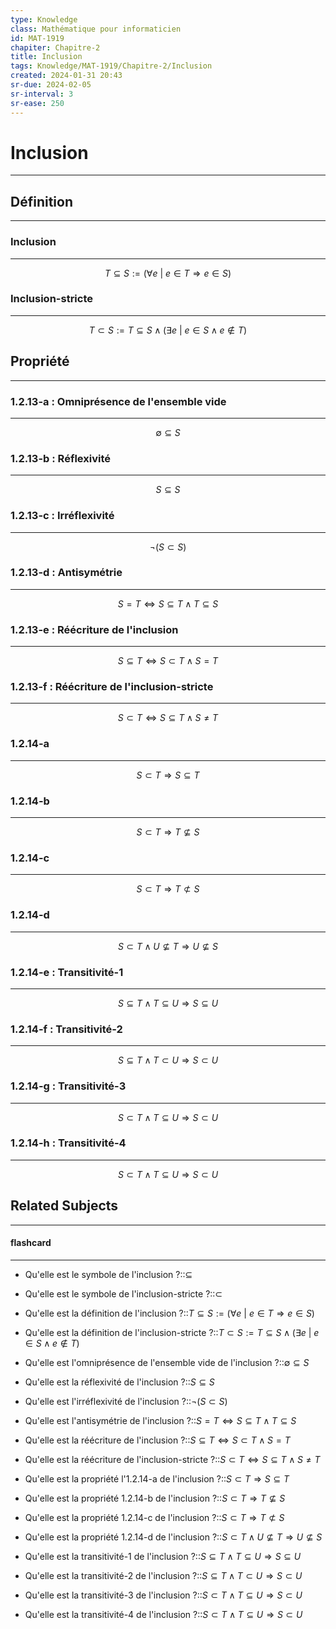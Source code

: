 ```yaml
---
type: Knowledge
class: Mathématique pour informaticien
id: MAT-1919
chapiter: Chapitre-2
title: Inclusion 
tags: Knowledge/MAT-1919/Chapitre-2/Inclusion 
created: 2024-01-31 20:43
sr-due: 2024-02-05
sr-interval: 3
sr-ease: 250
---
```

# Inclusion 
----

## Définition
----
### Inclusion
----
$$T \subseteq S := (\forall e \ | \ e \in T \Rightarrow e \in S)$$

### Inclusion-stricte
----
$$T \subset S := T \subseteq S \land (\exists e \ | \ e \in S \land e \not \in T)$$

## Propriété
----
### 1.2.13-a : Omniprésence de l'ensemble vide
----
$$\emptyset \subseteq S$$

### 1.2.13-b : Réflexivité
----
$$S \subseteq S$$

### 1.2.13-c : Irréflexivité
----
$$\lnot (S \subset S)$$

### 1.2.13-d : Antisymétrie
----
$$S = T \Leftrightarrow S \subseteq T \land T  \subseteq S$$

### 1.2.13-e : Réécriture de l'inclusion
----
$$S \subseteq T \Leftrightarrow S \subset T \land S = T$$

### 1.2.13-f : Réécriture de l'inclusion-stricte
----
$$S \subset T \Leftrightarrow S \subseteq T \land S \not = T$$

### 1.2.14-a
----
$$S \subset T \Rightarrow S \subseteq T$$

### 1.2.14-b
----
$$S \subset T \Rightarrow T \not \subseteq S$$

### 1.2.14-c
----
$$S \subset T \Rightarrow T \not \subset S$$

### 1.2.14-d
----
$$S \subset T \land U \not \subseteq T \Rightarrow U \not \subseteq S$$

### 1.2.14-e : Transitivité-1
----
$$S \subseteq T \land T \subseteq U \Rightarrow S \subseteq U$$
### 1.2.14-f : Transitivité-2
----
$$S \subseteq T \land T \subset U \Rightarrow S \subset U$$

### 1.2.14-g : Transitivité-3
----
$$S \subset T \land T \subseteq U \Rightarrow S \subset U$$

### 1.2.14-h : Transitivité-4
----
$$S \subset T \land T \subseteq U \Rightarrow S \subset U$$

## Related Subjects
----
#### flashcard 
----
- Qu'elle est le symbole de l'inclusion ?::$\subseteq$
<!--SR:!2024-03-12,10,270-->
- Qu'elle est le symbole de l'inclusion-stricte ?::$\subset$
<!--SR:!2024-03-14,12,270-->
- Qu'elle est la définition de l'inclusion ?::$T \subseteq S := (\forall e \ | \ e \in T \Rightarrow e \in S)$
<!--SR:!2024-03-04,2,230-->
- Qu'elle est la définition de l'inclusion-stricte ?::$T \subset S := T \subseteq S \land (\exists e \ | \ e \in S \land e \not \in T)$
<!--SR:!2024-03-04,2,230-->
- Qu'elle est l'omniprésence de l'ensemble vide de l'inclusion ?::$\emptyset \subseteq S$
<!--SR:!2024-03-09,7,250-->
- Qu'elle est la réflexivité de l'inclusion ?::$S \subseteq S$
<!--SR:!2024-03-03,1,210-->
- Qu'elle est l'irréflexivité de l'inclusion ?::$\lnot (S \subset S)$
<!--SR:!2024-03-03,1,210-->
- Qu'elle est l'antisymétrie de l'inclusion ?::$S = T \Leftrightarrow S \subseteq T \land T  \subseteq S$
<!--SR:!2024-03-04,2,230-->
- Qu'elle est la réécriture de l'inclusion ?::$S \subseteq T \Leftrightarrow S \subset T \land S = T$
<!--SR:!2024-03-03,1,210-->
- Qu'elle est la réécriture de l'inclusion-stricte ?::$S \subset T \Leftrightarrow S \subseteq T \land S \not = T$
<!--SR:!2024-03-03,1,210-->
- Qu'elle est la propriété l'1.2.14-a de l'inclusion ?::$S \subset T \Rightarrow S \subseteq T$
<!--SR:!2024-03-03,1,210-->
- Qu'elle est la propriété 1.2.14-b de l'inclusion ?::$S \subset T \Rightarrow T \not \subseteq S$
<!--SR:!2024-03-03,1,210-->
- Qu'elle est la propriété 1.2.14-c de l'inclusion ?::$S \subset T \Rightarrow T \not \subset S$
<!--SR:!2024-03-03,1,210-->
- Qu'elle est la propriété 1.2.14-d de l'inclusion ?::$S \subset T \land U \not \subseteq T \Rightarrow U \not \subseteq S$
<!--SR:!2024-03-03,1,210-->
- Qu'elle est la transitivité-1 de l'inclusion ?::$S \subseteq T \land T \subseteq U \Rightarrow S \subseteq U$
<!--SR:!2024-03-04,2,230-->
- Qu'elle est la transitivité-2 de l'inclusion ?::$S \subseteq T \land T \subset U \Rightarrow S \subset U$
<!--SR:!2024-03-03,1,210-->
- Qu'elle est la transitivité-3 de l'inclusion ?::$S \subset T \land T \subseteq U \Rightarrow S \subset U$
<!--SR:!2024-03-03,1,210-->
- Qu'elle est la transitivité-4 de l'inclusion ?::$S \subset T \land T \subseteq U \Rightarrow S \subset U$
<!--SR:!2024-03-03,1,210-->
